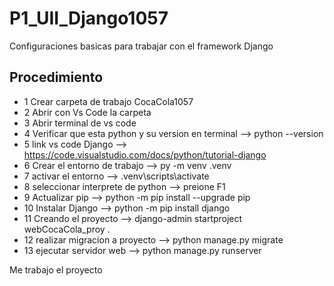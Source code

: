 # P1_UII_Django1057
Configuraciones basicas para trabajar con el framework Django

## Procedimiento
- 1 Crear carpeta de trabajo CocaCola1057
- 2 Abrir con Vs Code la carpeta
- 3 Abrir terminal de vs code
- 4 Verificar que esta python y su version en terminal --> python --version
- 5 link vs code Django --> https://code.visualstudio.com/docs/python/tutorial-django
- 6 Crear el entorno de trabajo --> py -m venv .venv
- 7 activar el entorno --> .venv\scripts\activate
- 8 seleccionar interprete de python --> preione F1
- 9 Actualizar pip --> python -m pip install --upgrade pip
- 10 Instalar Django --> python -m pip install django
- 11 Creando el proyecto --> django-admin startproject webCocaCola_proy .
- 12 realizar migracion a proyecto --> python manage.py migrate
- 13 ejecutar servidor web --> python manage.py runserver


Me trabajo el proyecto
